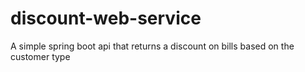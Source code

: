 # discount-web-service
A simple spring boot api that returns a discount on bills based on the customer type
